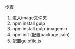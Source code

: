 步骤
1. 进入image文件夹
2. npm install gulp
3. npm install gulp-imagemin
4. npm init (配置package.json)
5. 配置gulpfile.js